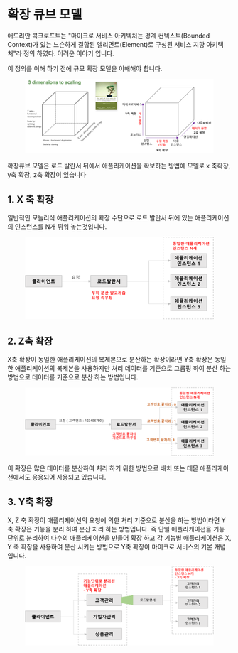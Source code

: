 # 확장 큐브 모델

애드리안 콕크로프트는 "마이크로 서비스 아키텍처는 경계 컨텍스트(Bounded Context)가 있는 느슨하게 결합된 엘리먼트(Element)로 구성된 서비스 지향 아키택처"라 정의 하였다. 어려운 이야기 입니다.

이 정의를 이해 하기 전에 규모 확장 모델을 이해해야 합니다.

<figure><img src="../.gitbook/assets/image (48).png" alt=""><figcaption></figcaption></figure>

확장큐브 모델은 로드 발란서 뒤에서 애플리케이션을 확보하는 방법에  모델로  x 축확장, y축 확장, z축 확장이 있습니다

## 1. X 축 확장

일반적인 모놀리식 애플리케이션의 확장 수단으로 로드 발란서 뒤에 있는 애플리케이션의 인스턴스를 N개 뛰워 놓는것입니다.

<figure><img src="../.gitbook/assets/image (47).png" alt="" width="563"><figcaption></figcaption></figure>

## 2. Z축 확장

X축 확장이 동일한 애플리케이션의 복제본으로 분산하는 확장이라면    Y축 확장은 동일한 애플리케이션의 복제본을 사용하지만 처리 데이터를 기준으로 그룹핑 하여 분산 하는 방법으로 데이터를 기준으로 분산 하는 방법입니다.

<figure><img src="../.gitbook/assets/image (165).png" alt="" width="563"><figcaption></figcaption></figure>

이 확장은 많은 데이터를 분산하여 처리 하기 위한 방법으로 배치 또는 데몬 애플리케이션에서도 응용되어 사용되고 있습니다.

## 3. Y축 확장

X, Z 축 확장이 애플리케이션의 요청에 의한 처리 기준으로 분산을 하는 방법이라면 Y축 확장은 기능을 분리 하여 분산 처리 하는 방법입니다. 즉 단일 애플리케이션을 기능 단위로 분리하여 다수의 애플리케이션을 만들어 확장 하고 각 기능별 애플리케이션은 X, Y 축 확장을 사용하여 분산 시키는 방법으로 Y축 확장이 마이크로 서비스의 기본 개념 입니다.

<figure><img src="../.gitbook/assets/image (166).png" alt="" width="563"><figcaption></figcaption></figure>

